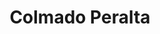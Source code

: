 ---
title: "Colmado Peralta"
url: /santiago-de-los-caballeros-santiago-rep-dom/colmado-peralta/
shop: comodidad
---